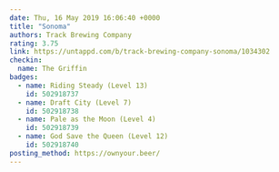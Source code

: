 ```yaml
---
date: Thu, 16 May 2019 16:06:40 +0000
title: "Sonoma"
authors: Track Brewing Company
rating: 3.75
link: https://untappd.com/b/track-brewing-company-sonoma/1034302
checkin:
  name: The Griffin
badges:
  - name: Riding Steady (Level 13)
    id: 502918737
  - name: Draft City (Level 7)
    id: 502918738
  - name: Pale as the Moon (Level 4)
    id: 502918739
  - name: God Save the Queen (Level 12)
    id: 502918740
posting_method: https://ownyour.beer/
---
```

